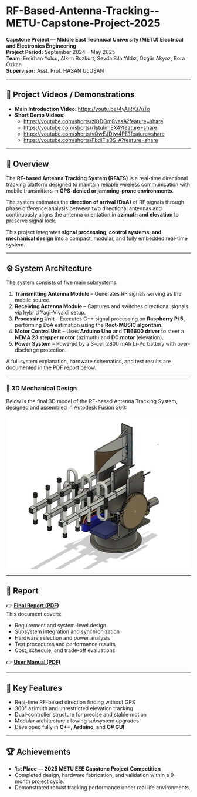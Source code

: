 # RF-Based-Antenna-Tracking--METU-Capstone-Project-2025

**Capstone Project — Middle East Technical University (METU) Electrical and Electronics Engineering**  
**Project Period:** September 2024 – May 2025  
**Team:**  Emirhan Yolcu, Alkım Bozkurt, Sevda Sıla Yıldız, Özgür Akyaz, Bora Özkan  
**Supervisor:** Asst. Prof. HASAN ULUŞAN

---

## 🎥 Project Videos / Demonstrations

- **Main Introduction Video**: https://youtu.be/4yAlRrQ7uTo  
- **Short Demo Videos**:
  - https://youtube.com/shorts/zlODQm8vasA?feature=share  
  - https://youtube.com/shorts/r1stuInhEX4?feature=share  
  - https://youtube.com/shorts/vQwEJDtw4PE?feature=share  
  - https://youtube.com/shorts/FbdIFisBS-A?feature=share  

---

## 📡 Overview

The **RF-based Antenna Tracking System (RFATS)** is a real-time directional tracking platform designed to maintain reliable wireless communication with mobile transmitters in **GPS-denied or jamming-prone environments**.  

The system estimates the **direction of arrival (DoA)** of RF signals through phase difference analysis between two directional antennas and continuously aligns the antenna orientation in **azimuth and elevation** to preserve signal lock.  

This project integrates **signal processing, control systems, and mechanical design** into a compact, modular, and fully embedded real-time system.

---

## ⚙️ System Architecture

The system consists of five main subsystems:

1. **Transmitting Antenna Module** – Generates RF signals serving as the mobile source.  
2. **Receiving Antenna Module** – Captures and switches directional signals via hybrid Yagi–Vivaldi setup.  
3. **Processing Unit** – Executes C++ signal processing on **Raspberry Pi 5**, performing DoA estimation using the **Root-MUSIC algorithm**.  
4. **Motor Control Unit** – Uses **Arduino Uno** and **TB6600 driver** to steer a **NEMA 23 stepper motor** (azimuth) and **DC motor** (elevation).  
5. **Power System** – Powered by a 3-cell 2800 mAh Li-Po battery with over-discharge protection.

A full system explanation, hardware schematics, and test results are documented in the PDF report below.

---
### 🧩 3D Mechanical Design

Below is the final 3D model of the RF-based Antenna Tracking System, designed and assembled in Autodesk Fusion 360:

![3D Model of RFATS](./3d_model.jpg)

---

## 📄 Report

👉 **[Final Report (PDF)](./Final%20Report%20Dalgona.pdf)**  
This document covers:
- Requirement and system-level design  
- Subsystem integration and synchronization  
- Hardware selection and power analysis  
- Test procedures and performance results  
- Cost, schedule, and trade-off evaluations

👉 **[User Manual (PDF)](./User%20Manual.pdf)**  

---

## 🧠 Key Features

- Real-time RF-based direction finding without GPS  
- 360° azimuth and unrestricted elevation tracking  
- Dual-controller structure for precise and stable motion  
- Modular architecture allowing subsystem upgrades  
- Developed fully in **C++**, **Arduino**, and **C# GUI**

---

## 🏆 Achievements

- **1st Place — 2025 METU EEE Capstone Project Competition**  
- Completed design, hardware fabrication, and validation within a 9-month project cycle.  
- Demonstrated robust tracking performance under real life environments.


